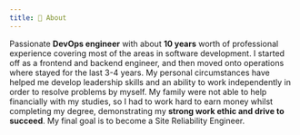 ```yaml
---
title: 📝 About
---
```


Passionate **DevOps engineer** with about **10 years** worth of professional experience covering most of the areas in software development. I started off as a frontend and backend engineer, and then moved onto operations where stayed for the last 3-4 years. My personal circumstances have helped me develop leadership skills and an ability to work independently in order to resolve problems by myself. My family were not able to help financially with my studies, so I had to work hard to earn money whilst completing my degree, demonstrating my **strong work ethic and drive to succeed**. My final goal is to become a Site Reliability Engineer.
